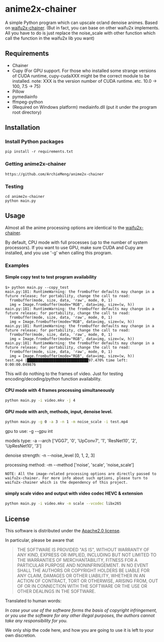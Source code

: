 # anime2x-chainer
A simple Python program which can upscale or/and denoise animes.
Based on [waifu2x-chainer](https://github.com/tsurumeso/waifu2x-chainer). (But in fact, you can base on other waifu2x implements. All you have to do is just replace the noise_scale with other function which call the function in the waifu2x lib you want)
## Requirements

  - Chainer
  - Cupy (For GPU support. For those who installed some strange versions of CUDA runtime, cupy-cudaXXX might be the correct module to be installed. note: XXX is the version number of CUDA runtime. etc. 10.0 -> 100, 7.5 -> 75)
  - Pillow
  - pymediainfo
  - ffmpeg-python
  - (Required on Windows platform) mediainfo.dll (put it under the program root directory)

## Installation

### Install Python packages
```
pip install -r requirements.txt 
```

### Getting anime2x-chainer
```
https://github.com/ArchieMeng/anime2x-chainer
```

### Testing
```
cd anime2x-chainer
python main.py
```

## Usage

Almost all the anime processing options are identical to the [waifu2x-chainer](https://github.com/tsurumeso/waifu2x-chainer).

By default, CPU mode with full processes (up to the number of system processors). If you want to use GPU, make sure CUDA and Cupy are installed, and you use '-g' when calling this program. 

### Examples
#### Simple copy test to test program availability
```
$> python main.py --copy_test
main.py:181: RuntimeWarning: the frombuffer defaults may change in a future release; for portability, change the call to read:
  frombuffer(mode, size, data, 'raw', mode, 0, 1)
  img = Image.frombuffer(mode="RGB", data=img, size=(w, h))
main.py:181: RuntimeWarning: the frombuffer defaults may change in a future release; for portability, change the call to read:
  frombuffer(mode, size, data, 'raw', mode, 0, 1)
  img = Image.frombuffer(mode="RGB", data=img, size=(w, h))
main.py:181: RuntimeWarning: the frombuffer defaults may change in a future release; for portability, change the call to read:
  frombuffer(mode, size, data, 'raw', mode, 0, 1)
  img = Image.frombuffer(mode="RGB", data=img, size=(w, h))
main.py:181: RuntimeWarning: the frombuffer defaults may change in a future release; for portability, change the call to read:
  frombuffer(mode, size, data, 'raw', mode, 0, 1)
  img = Image.frombuffer(mode="RGB", data=img, size=(w, h))
test.mp4 |████████████████████████████97.470% time left: 0:00:00.049876
```
This will do nothing to the frames of video. Just for testing encoding/decoding/python function availability.

#### CPU mode with 4 frames processing simultaneously
```bash
python main.py -i video.mkv -j 4
```

#### GPU mode with arch, methods, input, denoise level.
```bash
python main.py -g 0 -a 3 -n 1 -m noise_scale -i test.mp4
```
gpu to use: -g --gpu int

models type: -a --arch ['VGG7', '0', 'UpConv7', '1', 'ResNet10', '2', 'UpResNet10', '3'] 

denoise strength: -n --noise_level [0, 1, 2, 3]

processing method: -m --method ['noise', 'scale', 'noise_scale']

`NOTE: All the image-related processing options are directly passed to waifu2x-chainer. For more info about such options, please turn to waifu2x-chainer which is the dependency of this project.`

#### simply scale video and output with video codec HEVC & extension 
```bash
python main.py -i video.mkv -m scale --vcodec libx265
```

## License
This software is distributed under the [Apache2.0 license](https://raw.github.com/ArchieMeng/anime2x-chainer/master/LICENSE.txt).

In particular, please be aware that

> THE SOFTWARE IS PROVIDED "AS IS", WITHOUT WARRANTY OF ANY KIND, EXPRESS OR
IMPLIED, INCLUDING BUT NOT LIMITED TO THE WARRANTIES OF MERCHANTABILITY,
FITNESS FOR A PARTICULAR PURPOSE AND NONINFRINGEMENT. IN NO EVENT SHALL THE
AUTHORS OR COPYRIGHT HOLDERS BE LIABLE FOR ANY CLAIM, DAMAGES OR OTHER
LIABILITY, WHETHER IN AN ACTION OF CONTRACT, TORT OR OTHERWISE, ARISING FROM,
OUT OF OR IN CONNECTION WITH THE SOFTWARE OR THE USE OR OTHER DEALINGS IN THE
SOFTWARE.

Translated to human words:

*In case your use of the software forms the basis of copyright infringement, or you use the software for any other illegal purposes, the authors cannot take any responsibility for you.*

We only ship the code here, and how you are going to use it is left to your own discretion.

